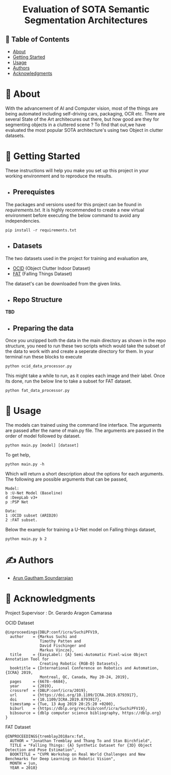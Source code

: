 <h1 align="center">Evaluation of SOTA Semantic Segmentation Architectures</h1>


## 📝 Table of Contents
- [About](#about)
- [Getting Started](#getting_started)
- [Usage](#usage)
- [Authors](#authors)
- [Acknowledgments](#acknowledgement)

# 🧐 About <a name = "about"></a>
With the advancement of AI and Computer vision, most of the things are being automated including self-driving cars, packaging, OCR etc. There are several State of the Art architecures out there, but how good are they for segmenting objects in a cluttered scene ? To find that out,we have evaluated the most popular SOTA architecture's using two Object in clutter datasets.

# 🏁 Getting Started <a name = "getting_started"></a>
These instructions will help you make you set up this project in your working environment and to reproduce the results.

* ## Prerequistes
The packages and versions used for this project can be found in *requirements.txt*. It is highly recommended to create a new virtual environment before executing the below command to avoid any independencies. 
```
pip install -r requirements.txt
```

* ## Datasets
The two datasets used in the project for training and evaluation are,
* [OCID](https://www.acin.tuwien.ac.at/en/vision-for-robotics/software-tools/object-clutter-indoor-dataset/) (Object Clutter Indoor Dataset)
* [FAT](http://research.nvidia.com/publication/2018-06_Falling-Things) (Falling Things Dataset)

The dataset's can be downloaded from the given links.

* ## Repo Structure

**TBD**

* ## Preparing the data
Once you unzipped both the data in the main directory as shown in the repo structure, you need to run these two scripts which would take the subset of the data to work with and create a seperate directory for them. In your terminal run these blocks to execute
```
python ocid_data_processor.py
```
This might take a while to run, as it copies each image and their label. Once its done, run the below line to take a subset for FAT dataset.
```
python fat_data_processor.py
```


# 🎈 Usage <a name = "usage"></a>

The models can trained using the command line interface. The arguments are passed after the name of main.py file.
The arguments are passed in the order of model followed by dataset.

```
python main.py [model] [dataset]
```

To get help,

```
python main.py -h
```

Which will return a short description about the options for each arguments. The following are possible arguments that can be passed,

```
Model:
b :U-Net Model (Baseline)
d :DeepLab v3+
p :PSP Net

Data:
1 :OCID subset (ARID20)
2 :FAT subset.
```

Below the example for training a U-Net model on Falling things dataset,

```
python main.py b 2
```
  


# ✍️ Authors <a name = "authors"></a>
* [Arun Gautham Soundarrajan](https://github.com/ArunGautham-Soundarrajan)

# 🎉 Acknowledgments <a name = "acknowledgement"></a>

Project Supervisor : Dr. Gerardo Aragon Camarasa 

OCID Dataset
```
@inproceedings{DBLP:conf/icra/SuchiPFV19,
  author    = {Markus Suchi and
               Timothy Patten and
               David Fischinger and
               Markus Vincze},
  title     = {EasyLabel: {A} Semi-Automatic Pixel-wise Object Annotation Tool for
               Creating Robotic {RGB-D} Datasets},
  booktitle = {International Conference on Robotics and Automation, {ICRA} 2019,
               Montreal, QC, Canada, May 20-24, 2019},
  pages     = {6678--6684},
  year      = {2019},
  crossref  = {DBLP:conf/icra/2019},
  url       = {https://doi.org/10.1109/ICRA.2019.8793917},
  doi       = {10.1109/ICRA.2019.8793917},
  timestamp = {Tue, 13 Aug 2019 20:25:20 +0200},
  biburl    = {https://dblp.org/rec/bib/conf/icra/SuchiPFV19},
  bibsource = {dblp computer science bibliography, https://dblp.org}
}
```
FAT Dataset
```
@INPROCEEDINGS{tremblay2018arx:fat,
  AUTHOR = "Jonathan Tremblay and Thang To and Stan Birchfield",
  TITLE = "Falling Things: {A} Synthetic Dataset for {3D} Object Detection and Pose Estimation",
  BOOKTITLE = "CVPR Workshop on Real World Challenges and New Benchmarks for Deep Learning in Robotic Vision",
  MONTH = jun,
  YEAR = 2018}
```
